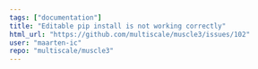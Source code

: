 ```yaml
---
tags: ["documentation"]
title: "Editable pip install is not working correctly"
html_url: "https://github.com/multiscale/muscle3/issues/102"
user: "maarten-ic"
repo: "multiscale/muscle3"
---
```


